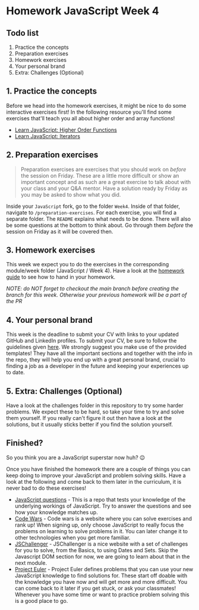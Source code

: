 # Homework JavaScript Week 4

## **Todo list**

1. Practice the concepts
2. Preparation exercises
3. Homework exercises
4. Your personal brand
5. Extra: Challenges (Optional)

## **1. Practice the concepts**

Before we head into the homework exercises, it might be nice to do some interactive exercises first! In the following resource you'll find some exercises that'll teach you all about higher order and array functions!

- [Learn JavaScript: Higher Order Functions](https://www.codecademy.com/courses/introduction-to-javascript/lessons/higher-order-functions/exercises/introduction)
- [Learn JavaScript: Iterators](https://www.codecademy.com/courses/introduction-to-javascript/lessons/javascript-iterators/exercises/intro)

## **2. Preparation exercises**

> Preparation exercises are exercises that you should work on _before_ the session on Friday. These are a little more difficult or show an important concept and as such are a great exercise to talk about with your class and your Q&A mentor. Have a solution ready by Friday as you may be asked to show what you did.

Inside your `JavaScript` fork, go to the folder `Week4`. Inside of that folder, navigate to `/preparation-exercises`. For each exercise, you will find a separate folder. The `README` explains what needs to be done. There will also be some questions at the bottom to think about. Go through them _before_ the session on Friday as it will be covered then.

## **3. Homework exercises**

This week we expect you to do the exercises in the corresponding module/week folder (JavaScript / Week 4). Have a look at the [homework guide](https://github.com/Pixel-To-Code-Studio/JavaScript/blob/main/hand-in-homework-guide.md) to see how to hand in your homework.

_NOTE: do NOT forget to checkout the main branch before creating the branch for this week. Otherwise your previous homework will be a part of the PR_

## **4. Your personal brand**

This week is the deadline to submit your CV with links to your updated GitHub and LinkedIn profiles. To submit your CV, be sure to follow the guidelines given [here](https://github.com/Pixel-To-Code-Studio/YourPersonalBrand/blob/main/YourCurriculum.md#4-submitting-your-cv-to-the-ptcs-team). We strongly suggest you make use of the provided templates! They have all the important sections and together with the info in the repo, they will help you end up with a great personal brand, crucial to finding a job as a developer in the future and keeping your experiences up to date.

## **5. Extra: Challenges (Optional)**

Have a look at the challenges folder in this repository to try some harder problems. We expect these to be hard, so take your time to try and solve them yourself. If you really can't figure it out then have a look at the solutions, but it usually sticks better if you find the solution yourself.

## Finished?

So you think you are a JavaScript superstar now huh? :wink:

Once you have finished the homework there are a couple of things you can keep doing to improve your JavaScript and problem solving skills. Have a look at the following and come back to them later in the curriculum, it is never bad to do these exercises!

- [JavaScript questions](https://github.com/lydiahallie/javascript-questions/blob/master/README.md) - This is a repo that tests your knowledge of the underlying workings of JavaScript. Try to answer the questions and see how your knowledge matches up.
- [Code Wars](https://www.codewars.com/) - Code wars is a website where you can solve exercises and rank up! When signing up, only choose JavaScript to really focus the problems on learning to solve problems in it. You can later change it to other technologies when you get more familiar.
- [JSChallenger](https://www.jschallenger.com/) - JSChallenger is a nice website with a set of challenges for you to solve, from the Basics, to using Dates and Sets. Skip the Javascript DOM section for now, we are going to learn about that in the next module.
- [Project Euler](https://projecteuler.net/) - Project Euler defines problems that you can use your new JavaScript knowledge to find solutions for. These start off doable with the knowledge you have now and will get more and more difficult. You can come back to it later if you get stuck, or ask your classmates! Whenever you have some time or want to practice problem solving this is a good place to go.
